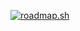 <a href="https://roadmap.sh"><img src="https://api.roadmap.sh/v1-badge/tall/6551442b68ca6026131d61ab?variant=dark&roadmaps=javascript%2Ctypescript%2Cfull-stack%2Cnodejs" alt="roadmap.sh"/></a>
